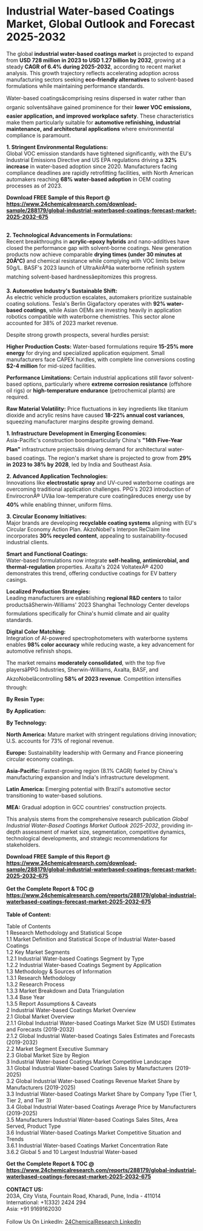 <h1>Industrial Water-based Coatings Market, Global Outlook and Forecast 2025-2032</h1><p>The global <strong>industrial water-based coatings market</strong> is projected to expand from <strong>USD 728 million in 2023 to USD 1.27 billion by 2032</strong>, growing at a steady <strong>CAGR of 6.4% during 2025-2032</strong>, according to recent market analysis. This growth trajectory reflects accelerating adoption across manufacturing sectors seeking <strong>eco-friendly alternatives</strong> to solvent-based formulations while maintaining performance standards.</p><p>Water-based coatingsâcomprising resins dispersed in water rather than organic solventsâhave gained prominence for their <strong>lower VOC emissions, easier application, and improved workplace safety</strong>. These characteristics make them particularly suitable for <strong>automotive refinishing, industrial maintenance, and architectural applications</strong> where environmental compliance is paramount.</p><p><strong>1. Stringent Environmental Regulations:</strong><br>
Global VOC emission standards have tightened significantly, with the EU's Industrial Emissions Directive and US EPA regulations driving a <strong>32% increase</strong> in water-based adoption since 2020. Manufacturers facing compliance deadlines are rapidly retrofitting facilities, with North American automakers reaching <strong>68% water-based adoption</strong> in OEM coating processes as of 2023.</p><div><b>Download FREE Sample of this Report @ 
            <a href="https://www.24chemicalresearch.com/download-sample/288179/global-industrial-waterbased-coatings-forecast-market-2025-2032-675">
            https://www.24chemicalresearch.com/download-sample/288179/global-industrial-waterbased-coatings-forecast-market-2025-2032-675</a></b></div><br><p><strong>2. Technological Advancements in Formulations:</strong><br>
Recent breakthroughs in <strong>acrylic-epoxy hybrids</strong> and nano-additives have closed the performance gap with solvent-borne coatings. New generation products now achieve comparable <strong>drying times (under 30 minutes at 20Â°C)</strong> and chemical resistance while complying with VOC limits below 50g/L. BASF's 2023 launch of UltraAirÂ®âa waterborne refinish system matching solvent-based hardnessâepitomizes this progress.</p><p><strong>3. Automotive Industry's Sustainable Shift:</strong><br>
As electric vehicle production escalates, automakers prioritize sustainable coating solutions. Tesla's Berlin Gigafactory operates with <strong>92% water-based coatings</strong>, while Asian OEMs are investing heavily in application robotics compatible with waterborne chemistries. This sector alone accounted for 38% of 2023 market revenue.</p><p>Despite strong growth prospects, several hurdles persist:</p><p><strong>Higher Production Costs:</strong> Water-based formulations require <strong>15-25% more energy</strong> for drying and specialized application equipment. Small manufacturers face CAPEX hurdles, with complete line conversions costing <strong>$2-4 million</strong> for mid-sized facilities.</p><p><strong>Performance Limitations:</strong> Certain industrial applications still favor solvent-based options, particularly where <strong>extreme corrosion resistance</strong> (offshore oil rigs) or <strong>high-temperature endurance</strong> (petrochemical plants) are required.</p><p><strong>Raw Material Volatility:</strong> Price fluctuations in key ingredients like titanium dioxide and acrylic resins have caused <strong>18-22% annual cost variances</strong>, squeezing manufacturer margins despite growing demand.</p><p><strong>1. Infrastructure Development in Emerging Economies:</strong><br>
Asia-Pacific's construction boomâparticularly China's <strong>"14th Five-Year Plan"</strong> infrastructure projectsâis driving demand for architectural water-based coatings. The region's market share is projected to grow from <strong>29% in 2023 to 38% by 2028</strong>, led by India and Southeast Asia.</p><p><strong>2. Advanced Application Technologies:</strong><br>
Innovations like <strong>electrostatic spray</strong> and UV-cured waterborne coatings are overcoming traditional application challenges. PPG's 2023 introduction of EnvirocronÂ® UVâa low-temperature cure coatingâreduces energy use by <strong>40%</strong> while enabling thinner, uniform films.</p><p><strong>3. Circular Economy Initiatives:</strong><br>
Major brands are developing <strong>recyclable coating systems</strong> aligning with EU's Circular Economy Action Plan. AkzoNobel's Interpon ReClaim line incorporates <strong>30% recycled content</strong>, appealing to sustainability-focused industrial clients.</p><p><strong>Smart and Functional Coatings:</strong><br>
    Water-based formulations now integrate <strong>self-healing, antimicrobial, and thermal-regulation</strong> properties. Axalta's 2024 VoltatexÂ® 4200 demonstrates this trend, offering conductive coatings for EV battery casings.</p><p><strong>Localized Production Strategies:</strong><br>
    Leading manufacturers are establishing <strong>regional R&amp;D centers</strong> to tailor productsâSherwin-Williams' 2023 Shanghai Technology Center develops formulations specifically for China's humid climate and air quality standards.</p><p><strong>Digital Color Matching:</strong><br>
    Integration of AI-powered spectrophotometers with waterborne systems enables <strong>98% color accuracy</strong> while reducing waste, a key advancement for automotive refinish shops.</p><p>The market remains <strong>moderately consolidated</strong>, with the top five playersâPPG Industries, Sherwin-Williams, Axalta, BASF, and AkzoNobelâcontrolling <strong>58% of 2023 revenue</strong>. Competition intensifies through:</p><p><strong>By Resin Type:</strong></p><p><strong>By Application:</strong></p><p><strong>By Technology:</strong></p><p><strong>North America:</strong> Mature market with stringent regulations driving innovation; U.S. accounts for 73% of regional revenue.</p><p><strong>Europe:</strong> Sustainability leadership with Germany and France pioneering circular economy coatings.</p><p><strong>Asia-Pacific:</strong> Fastest-growing region (8.1% CAGR) fueled by China's manufacturing expansion and India's infrastructure development.</p><p><strong>Latin America:</strong> Emerging potential with Brazil's automotive sector transitioning to water-based solutions.</p><p><strong>MEA:</strong> Gradual adoption in GCC countries' construction projects.</p><p>This analysis stems from the comprehensive research publication <em>Global Industrial Water-Based Coatings Market Outlook 2025-2032</em>, providing in-depth assessment of market size, segmentation, competitive dynamics, technological developments, and strategic recommendations for stakeholders.</p><div><b>Download FREE Sample of this Report @ 
            <a href="https://www.24chemicalresearch.com/download-sample/288179/global-industrial-waterbased-coatings-forecast-market-2025-2032-675">
            https://www.24chemicalresearch.com/download-sample/288179/global-industrial-waterbased-coatings-forecast-market-2025-2032-675</a></b></div><br><div><b>Get the Complete Report & TOC @ 
            <a href="https://www.24chemicalresearch.com/reports/288179/global-industrial-waterbased-coatings-forecast-market-2025-2032-675">
            https://www.24chemicalresearch.com/reports/288179/global-industrial-waterbased-coatings-forecast-market-2025-2032-675</a></b></div><br>
            <b>Table of Content:</b><p>Table of Contents<br />
1 Research Methodology and Statistical Scope<br />
1.1 Market Definition and Statistical Scope of Industrial Water-based Coatings<br />
1.2 Key Market Segments<br />
1.2.1 Industrial Water-based Coatings Segment by Type<br />
1.2.2 Industrial Water-based Coatings Segment by Application<br />
1.3 Methodology & Sources of Information<br />
1.3.1 Research Methodology<br />
1.3.2 Research Process<br />
1.3.3 Market Breakdown and Data Triangulation<br />
1.3.4 Base Year<br />
1.3.5 Report Assumptions & Caveats<br />
2 Industrial Water-based Coatings Market Overview<br />
2.1 Global Market Overview<br />
2.1.1 Global Industrial Water-based Coatings Market Size (M USD) Estimates and Forecasts (2019-2032)<br />
2.1.2 Global Industrial Water-based Coatings Sales Estimates and Forecasts (2019-2032)<br />
2.2 Market Segment Executive Summary<br />
2.3 Global Market Size by Region<br />
3 Industrial Water-based Coatings Market Competitive Landscape<br />
3.1 Global Industrial Water-based Coatings Sales by Manufacturers (2019-2025)<br />
3.2 Global Industrial Water-based Coatings Revenue Market Share by Manufacturers (2019-2025)<br />
3.3 Industrial Water-based Coatings Market Share by Company Type (Tier 1, Tier 2, and Tier 3)<br />
3.4 Global Industrial Water-based Coatings Average Price by Manufacturers (2019-2025)<br />
3.5 Manufacturers Industrial Water-based Coatings Sales Sites, Area Served, Product Type<br />
3.6 Industrial Water-based Coatings Market Competitive Situation and Trends<br />
3.6.1 Industrial Water-based Coatings Market Concentration Rate<br />
3.6.2 Global 5 and 10 Largest Industrial Water-based </p><div><b>Get the Complete Report & TOC @ 
            <a href="https://www.24chemicalresearch.com/reports/288179/global-industrial-waterbased-coatings-forecast-market-2025-2032-675">
            https://www.24chemicalresearch.com/reports/288179/global-industrial-waterbased-coatings-forecast-market-2025-2032-675</a></b></div><br><b>CONTACT US:</b><br>
            203A, City Vista, Fountain Road, Kharadi, Pune, India - 411014<br>
            International: +1(332) 2424 294<br>
            Asia: +91 9169162030 <br><br>
            Follow Us On LinkedIn: <a href="https://www.linkedin.com/company/24chemicalresearch/">24ChemicalResearch LinkedIn</a>